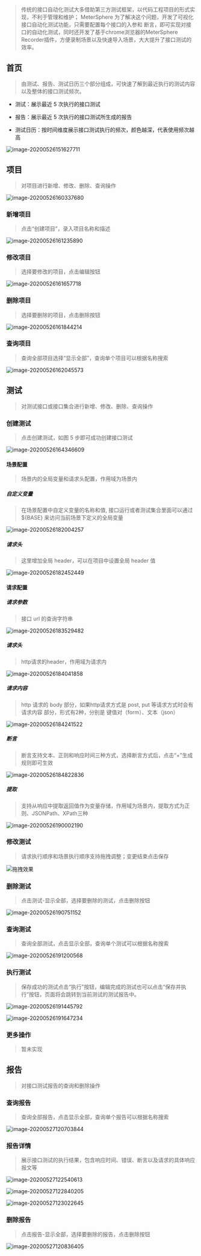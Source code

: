 > 传统的接口自动化测试大多借助第三方测试框架，以代码工程项目的形式实现，不利于管理和维护； MeterSphere 为了解决这个问题，开发了可视化接口自动化测试功能，只需要配置每个接口的入参和 断言，即可实现对接口的自动化测试，同时还开发了基于chrome浏览器的MeterSphere Recorder插件，方便录制场景以及快速导入场景，大大提升了接口测试的效率。

## 首页
> 由测试、报告、测试日历三个部分组成，可快速了解到最近执行的测试内容以及整体的接口测试频次。

- 测试：展示最近 5 次执行的接口测试

- 报告：展示最近 5 次执行的接口测试所生成的报告

- 测试日历：按时间维度展示接口测试执行的频次，颜色越深，代表使用频次越高

![image-20200526151627711](../img/api/image-20200526151627711.png)

## 项目
> 对项目进行新增、修改、删除、查询操作

![image-20200526160337680](../img/api/image-20200526160337680.png)



### 新增项目
> 点击“创建项目”，录入项目名称和描述

  ![image-20200526161235890](../img/api/image-20200526161235890.png)

  

### 修改项目
> 选择要修改的项目，点击编辑按钮

  ![image-20200526161657718](../img/api/image-20200526161657718.png)

  

### 删除项目
> 选择要删除的项目，点击删除按钮

  ![image-20200526161844214](../img/api/image-20200526161844214.png)

  

### 查询项目
> 查询全部项目选择“显示全部”，查询单个项目可以根据名称搜索

  ![image-20200526162045573](../img/api/image-20200526162045573.png)

  

## 测试

> 对测试接口或接口集合进行新增、修改、删除、查询操作

### 创建测试
> 点击创建测试，如图 5 步即可成功创建接口测试

  ![image-20200526164346609](../img/api/image-20200526164346609.png)

#### 场景配置
> 场景内的全局变量和请求头配置，作用域为场景内

##### 自定义变量
> 在场景配置中自定义变量的名称和值, 接口运行或者测试集合里面可以通过 ${BASE} 来访问当前场景下定义的全局变量

![image-20200526182004257](../img/api/image-20200526182004257.png)

##### 请求头
> 这里增加全局 header，可以在项目中设置全局 header 值

![image-20200526182452449](../img/api/image-20200526182452449.png)

#### 请求配置

##### 请求参数
> 接口 url 的查询字符串

![image-20200526183529482](../img/api/image-20200526183529482.png)

##### 请求头
> http请求的header，作用域为请求内

![image-20200526184041858](../img/api/image-20200526184041858.png)

##### 请求内容
> http 请求的 body 部分，如果http请求方式是 post, put 等请求方式时会有 请求内容 部分，形式有2种，分别是 键值对（form）、文本（json）

![image-20200526184241522](../img/api/image-20200526184241522.png)


##### 断言
> 断言支持文本、正则和响应时间三种方式，选择断言方式后，点击“+”生成规则即可生效

![image-20200526184822836](../img/api/image-20200526184822836.png)

##### 提取
> 支持从响应中提取返回值作为变量存储，作用域为场景内，提取方式为正则、JSONPath、XPath三种

![image-20200526190002190](../img/api/image-20200526190002190.png)


### 修改测试
> 请求执行顺序和场景执行顺序支持拖拽调整；变更结束点击保存

  ![拖拽效果](../img/api/拖拽效果.gif)


### 删除测试
> 点击测试-显示全部，选择要删除的测试，点击删除按钮

  ![image-20200526190751152](../img/api/image-20200526190751152.png)

### 查询测试
> 查询全部测试，点击显示全部，查询单个测试可以根据名称搜索

  ![image-20200526191200568](../img/api/image-20200526191200568.png)

### 执行测试
> 保存成功的测试点击“执行”按钮，编辑完成的测试也可以点击“保存并执行”按钮，页面将会跳转到当前测试的测试报告中。

  ![image-20200526191445792](../img/api/image-20200526191445792.png)

  ![image-20200526191647234](../img/api/image-20200526191647234.png)

### 更多操作
> 暂未实现

## 报告

> 对接口测试报告的查询和删除操作

### 查询报告

> 查询全部报告，点击显示全部，查询单个报告可以根据名称搜索

![image-20200527120703844](../img/api/image-20200527120703844.png)

### 报告详情

> 展示接口测试的执行结果，包含响应时间、错误、断言以及请求的具体响应报文等

![image-20200527122540613](../img/api/image-20200527122540613.png)

![image-20200527122840205](../img/api/image-20200527122840205.png)

![image-20200527123022645](../img/api/image-20200527123022645.png)

### 删除报告

> 点击报告-显示全部，选择要删除的报告，点击删除按钮

![image-20200527120836405](../img/api/image-20200527120836405.png)





